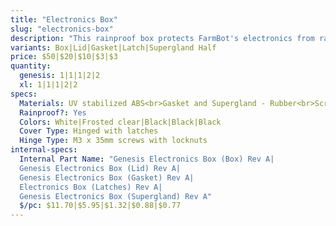 ```yaml
---
title: "Electronics Box"
slug: "electronics-box"
description: "This rainproof box protects FarmBot's electronics from rain and debris. It features an easy-to-use tool-less double latch design for quickly opening and closing the box, a rubber gasket to keep moisture out, and a custom gland for all of FarmBot's cables to be passed through. The lid, latches, and box are made of UV stabilized materials."
variants: Box|Lid|Gasket|Latch|Supergland Half
price: $50|$20|$10|$3|$3
quantity:
  genesis: 1|1|1|2|2
  xl: 1|1|1|2|2
specs:
  Materials: UV stabilized ABS<br>Gasket and Supergland - Rubber<br>Screws and Nuts - Stainless steel
  Rainproof?: Yes
  Colors: White|Frosted clear|Black|Black|Black
  Cover Type: Hinged with latches
  Hinge Type: M3 x 35mm screws with locknuts
internal-specs:
  Internal Part Name: "Genesis Electronics Box (Box) Rev A|
  Genesis Electronics Box (Lid) Rev A|
  Genesis Electronics Box (Gasket) Rev A|
  Electronics Box (Latches) Rev A|
  Genesis Electronics Box (Supergland) Rev A"
  $/pc: $11.70|$5.95|$1.32|$0.88|$0.77
---
```

